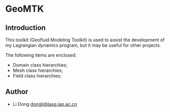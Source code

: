 GeoMTK
======

Introduction
------------

This toolkit (Geofluid Modeling Toolkit) is used to assist the development of
my Lagrangian dynamics program, but it may be useful for other projects.

The following items are enclosed:

- Domain class hierarchies;
- Mesh class hierarchies;
- Field class hierarchies;

Author
------

- Li Dong <dongli@lasg.iap.ac.cn>
